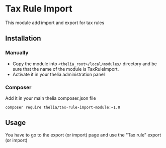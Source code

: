 # Tax Rule Import

This module add import and export for tax rules

## Installation

### Manually

* Copy the module into ```<thelia_root>/local/modules/``` directory and be sure that the name of the module is TaxRuleImport.
* Activate it in your thelia administration panel

### Composer

Add it in your main thelia composer.json file

```
composer require thelia/tax-rule-import-module:~1.0
```

## Usage

You have to go to the export (or import) page and use the "Tax rule" export (or import)
